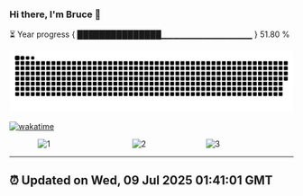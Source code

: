 ### Hi there, I'm Bruce 👋
⏳ Year progress { ███████████████▁▁▁▁▁▁▁▁▁▁▁▁▁▁▁ } 51.80 %

![](https://raw.githubusercontent.com/Swiftie13st/Swiftie13st/main/assets/github-contribution-grid-snake-dark.svg)

[![wakatime](https://wakatime.com/badge/user/b3fdb6b1-f5a8-422c-9c33-4355b9b719ab.svg)](https://wakatime.com/@b3fdb6b1-f5a8-422c-9c33-4355b9b719ab)

<div style="display: flex; justify-content: space-between; width: 80%; margin: 0 auto;">
    <img src="https://github-readme-stats.vercel.app/api/top-langs/?username=swiftie13st&layout=compact" style="width: 35%;" alt="1">
    <img src="https://wakatime.com/share/@b3fdb6b1-f5a8-422c-9c33-4355b9b719ab/65dc6f8c-2041-46a0-ad3b-3cfa5fc71cea.svg" style="width: 26%;" alt="2">
    <img src="https://wakatime.com/share/@b3fdb6b1-f5a8-422c-9c33-4355b9b719ab/697f8652-2f65-488b-895e-4412cdfcb344.svg" style="width: 26%;" alt="3">
</div>


---
⏰ Updated on Wed, 09 Jul 2025 01:41:01 GMT
---

